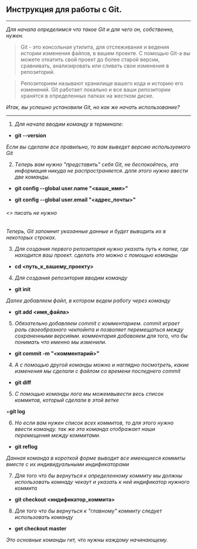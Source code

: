 ## Инструкция для работы с Git. ## 
---

*Для начала определимся что такое Git и для чего он, собственно, нужен.* 

>Git - это консольная утилита, для отслеживания и ведения истории изменения файлов, в вашем проекте. С помощью Git-a вы можете откатить свой проект до более старой версии, сравнивать, анализировать или сливать свои изменения в репозиторий.

>Репозиторием называют хранилище вашего кода и историю его изменений. Git работает локально и все ваши репозитории хранятся в определенных папках на жестком диске.


*Итак, вы успешно установили Git, но как же начать использование?*

---

1. *Для начала вводим команду в терминале:*

+  **git --version**

*Если вы сделали все правильно, то вам выведет версию используемого Git*

2. *Tеперь вам нужно "представить" себя Git, не беспокойтесь, эта информация никуда не распространяется. длля этого нужно ввести две команды.*

+ **git config --global user.name "<ваше_имя>"**

+ **git config --global user.email "<адрес_почты>"**

###### <> писать не нужно ######

*Теперь, Git запомнит указанные данные и будет выводить их в некоторых строках.*

3. *Для создания первого репозитория нужно указать путь к папке, где находится ваш проект. сделать это можно с помощью команды*

+ **cd <путь_к_вашему_проекту>**

4. *Для создания репозитория вводим команду*

+ **git init**

*Далее добавляем файл, в котором ведем работу через команду*

+ **git add <имя_файла>**

5. *Обязательно  добавляем commit с комментарием. commit играет роль своеобразного чекпойнта и позволяет перемещаться между сохраненными версиями. комментария добавояем для того, что бы понимать что именно мы изменили.*

+  **git commit -m "<комментарий>"**


4. *А с помощью другой команды можно и наглядно посмотреть, какие изменения мы сделали с файлом со времени последнего commit*

+ **git diff**

5. *С помощью команды лога мы можемвывести весь  список коммитов, который сделали в этой  ветке*

+**git log**

6. *Но если вам нужен список всех коммитов, то для этого нужно ввести команду. так же эта команда отображает наши перемещения между коммитами.*

+ **git reflog**

*Данная команда в короткой форме выводит все имеющиеся коммиты вместе с их индивидуальными индификаторами*

7. *Для того что бы вернуться к определенному коммиту мы должны использовать комнаду чекаут и указать к ней индификатор нужного коммита*

+ **git checkout <индификатор_коммита>**

8. *Для того что бы вернуться к "главному" коммиту следует использовать команду*

+ **get checkout master**

*Это основные команды гит, что нужны каждому  начинающему.*